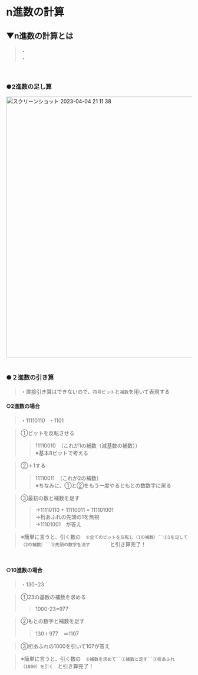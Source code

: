 # n進数の計算

## ▼n進数の計算とは
>・<br>
>・<br>
<br>

### ●2進数の足し算
<img width="707" alt="スクリーンショット 2023-04-04 21 11 38" src="https://user-images.githubusercontent.com/81621944/229787475-b6c2afb8-2ba0-488e-9454-206ea57cab89.png"><br>
<br>

### ●２進数の引き算
>・直接引き算はできないので、`符号ビット`と`補数`を用いて表現する

#### ○2進数の場合<br>
>・11110110　-   1101<br>

>①ビットを反転させる<br>
>>11110010　（これが1の補数（減基数の補数））<br>
>>※基本8ビットで考える<br>

>②＋1する<br>
>>11110011　（これが2の補数）<br>
>>※ちなみに、①と②をもう一度やるともとの数数字に戻る<br>

>③最初の数と補数を足す<br>
>>→11110110 + 11110011 = 111101001<br>
>>→桁あふれの先頭の1を無視<br>
>>→11101001　が答え<br>

>※簡単に言うと、引く数の　`①全てのビットを反転し（1の補数）``②1を足して（2の補数）``③先頭の数字を消す　`　　　と引き算完了！<br>
<br>

#### ○10進数の場合
>・130−23<br>

>①23の基数の補数を求める<br>
>>1000-23=977<br>

>②もとの数字と補数を足す<br>
>>130＋977　＝1107<br>

>③桁あふれの1000を引いて107が答え<br>

>※簡単に言うと、引く数の　`①補数を求めて``②補数と足す``③桁あふれ（1000）を引く　`と引き算完了！<br>
<br>
  


